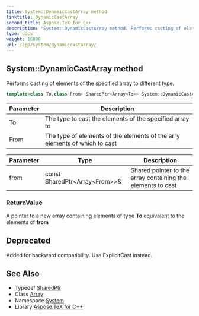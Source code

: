 ```yaml
---
title: System::DynamicCastArray method
linktitle: DynamicCastArray
second_title: Aspose.TeX for C++
description: 'System::DynamicCastArray method. Performs casting of elements of the specified array to different type in C++.'
type: docs
weight: 16800
url: /cpp/system/dynamiccastarray/
---
```

## System::DynamicCastArray method


Performs casting of elements of the specified array to different type.

```cpp
template<class To,class From> SharedPtr<Array<To>> System::DynamicCastArray(const SharedPtr<Array<From>> &from)
```


| Parameter | Description |
| --- | --- |
| To | The type to cast the elements of the specified array to |
| From | The type of elements of the elements of the arry elements of which to cast |

| Parameter | Type | Description |
| --- | --- | --- |
| from | const SharedPtr\<Array\<From\>\>\& | Shared pointer to the array containing the elements to cast |

### ReturnValue

A pointer to a new array containing elements of type **To** equivalent to the elements of **from**

## Deprecated
Added for backward compatibility. Use ExplicitCast instead. 

## See Also

* Typedef [SharedPtr](../sharedptr/)
* Class [Array](../array/)
* Namespace [System](../)
* Library [Aspose.TeX for C++](../../)
